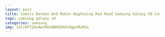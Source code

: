 ```yaml
---
layout: post
title: Comics Batman And Robin Nightwing Red Hood Samsung Galaxy S9 Case
tags: samsung galaxy s9
categories: samsung
img: 13lrDFT2OnAwtK8sRBHSEKOiHgpvMsM2a
---
```

